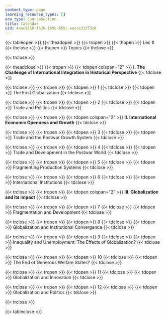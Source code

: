 ```yaml
---
content_type: page
learning_resource_types: []
ocw_type: CourseSection
title: Calendar
uid: 4aec8569-f626-169b-055c-eacce31253c6
---
```


{{< tableopen >}}
{{< theadopen >}}
{{< tropen >}}
{{< thopen >}}
Lec #
{{< thclose >}}
{{< thopen >}}
Topics
{{< thclose >}}

{{< trclose >}}

{{< theadclose >}}
{{< tropen >}}
{{< tdopen colspan="2" >}}
**I. The Challenge of International Integration in Historical Perspective**
{{< tdclose >}}

{{< trclose >}}
{{< tropen >}}
{{< tdopen >}}
1
{{< tdclose >}}
{{< tdopen >}}
The First Globalization
{{< tdclose >}}

{{< trclose >}}
{{< tropen >}}
{{< tdopen >}}
2
{{< tdclose >}}
{{< tdopen >}}
Trade and Politics
{{< tdclose >}}

{{< trclose >}}
{{< tropen >}}
{{< tdopen colspan="2" >}}
**II. International Economic Openness and Growth**
{{< tdclose >}}

{{< trclose >}}
{{< tropen >}}
{{< tdopen >}}
3
{{< tdclose >}}
{{< tdopen >}}
Trade and the Postwar Growth System
{{< tdclose >}}

{{< trclose >}}
{{< tropen >}}
{{< tdopen >}}
4
{{< tdclose >}}
{{< tdopen >}}
Trade and Development in the Postwar World
{{< tdclose >}}

{{< trclose >}}
{{< tropen >}}
{{< tdopen >}}
5
{{< tdclose >}}
{{< tdopen >}}
Fragmenting Production Systems
{{< tdclose >}}

{{< trclose >}}
{{< tropen >}}
{{< tdopen >}}
6
{{< tdclose >}}
{{< tdopen >}}
International Institutions
{{< tdclose >}}

{{< trclose >}}
{{< tropen >}}
{{< tdopen colspan="2" >}}
**III. Globalization and its Impact**
{{< tdclose >}}

{{< trclose >}}
{{< tropen >}}
{{< tdopen >}}
7
{{< tdclose >}}
{{< tdopen >}}
Fragmentation and Development
{{< tdclose >}}

{{< trclose >}}
{{< tropen >}}
{{< tdopen >}}
8
{{< tdclose >}}
{{< tdopen >}}
Globalization and Institutional Convergence
{{< tdclose >}}

{{< trclose >}}
{{< tropen >}}
{{< tdopen >}}
9
{{< tdclose >}}
{{< tdopen >}}
Inequality and Unemployment: The Effects of Globalization?
{{< tdclose >}}

{{< trclose >}}
{{< tropen >}}
{{< tdopen >}}
10
{{< tdclose >}}
{{< tdopen >}}
The End of Generous Welfare States?
{{< tdclose >}}

{{< trclose >}}
{{< tropen >}}
{{< tdopen >}}
11
{{< tdclose >}}
{{< tdopen >}}
Globalization and Innovation
{{< tdclose >}}

{{< trclose >}}
{{< tropen >}}
{{< tdopen >}}
12
{{< tdclose >}}
{{< tdopen >}}
Globalization and Politics
{{< tdclose >}}

{{< trclose >}}

{{< tableclose >}}